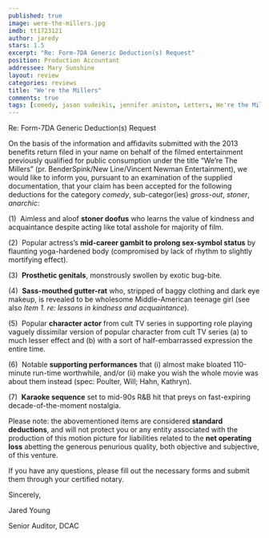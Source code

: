 ```yaml
---
published: true
image: were-the-millers.jpg
imdb: tt1723121
author: jaredy
stars: 1.5
excerpt: "Re: Form-7DA Generic Deduction(s) Request"
position: Production Accountant
addressee: Mary Sunshine
layout: review
categories: reviews
title: "We're the Millers"
comments: true
tags: [comedy, jason sudeikis, jennifer aniston, Letters, We're the Millers]
---
```

<p>Re: Form-7DA Generic Deduction(s) Request</p>
<p>On the basis of the information and affidavits submitted with the 2013 benefits return filed in your name on behalf of the filmed entertainment previously qualified for public consumption under the title &ldquo;We&rsquo;re The Millers&rdquo; (pr. BenderSpink/New Line/Vincent Newman Entertainment), we would like to inform you, pursuant to an examination of the supplied documentation, that your claim has been accepted for the following deductions for the category <em>comedy</em>, sub-categor(ies) <em>gross</em>-<em>out</em>, <em>stoner</em>, <em>anarchic</em>:</p>
<p>(1)&nbsp; Aimless and aloof <strong>stoner doofus</strong> who learns the value of kindness and acquaintance despite acting like total asshole for majority of film.</p>
<p>(2)&nbsp; Popular actress&rsquo;s <strong>mid-career gambit to prolong sex-symbol status</strong> by flaunting yoga-hardened body (compromised by lack of rhythm to slightly mortifying effect).</p>
<p>(3)&nbsp; <strong>Prosthetic genitals</strong>, monstrously swollen by exotic bug-bite.</p>
<p>(4)&nbsp; <strong>Sass-mouthed gutter-rat</strong> who, stripped of baggy clothing and dark eye makeup, is revealed to be wholesome Middle-American teenage girl (see also <em>Item 1. re: lessons in kindness and acquaintance</em>).</p>
<p>(5)&nbsp; Popular <strong>character actor</strong> from cult TV series in supporting role playing vaguely dissimilar version of popular character from cult TV series (a) to much lesser effect and (b) with a sort of half-embarrassed expression the entire time.</p>
<p>(6)&nbsp; Notable <strong>supporting performances</strong> that (i) almost make bloated 110-minute run-time worthwhile, and/or (ii) make you wish the whole movie was about them instead (spec: Poulter, Will; Hahn, Kathryn).</p>
<p>(7)&nbsp; <strong>Karaoke sequence</strong> set to mid-90s R&amp;B hit that preys on fast-expiring decade-of-the-moment nostalgia.</p>
<p>Please note: the abovementioned items are considered <strong>standard deductions</strong>, and will not protect you or any entity associated with the production of this motion picture for liabilities related to the <strong>net operating loss</strong> abetting the generous penurious quality, both objective and subjective, of this venture.</p>
<p>If you have any questions, please fill out the necessary forms and submit them through your certified notary.</p>
<p>Sincerely,&nbsp;</p>
<p>Jared Young</p>
<p>Senior Auditor, DCAC</p>
